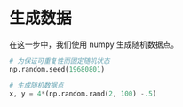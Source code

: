 # 生成数据

在这一步中，我们使用 numpy 生成随机数据点。

```python
# 为保证可重复性而固定随机状态
np.random.seed(19680801)

# 生成随机数据点
x, y = 4*(np.random.rand(2, 100) -.5)
```

